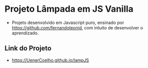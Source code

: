 # Projeto Lâmpada em JS Vanilla
 - Projeto desenvolvido em Javascript puro, ensinado por https://github.com/fernandoleonid, com intuito de desenvolver o aprendizado.

 ## Link do Projeto
  - https://UenerCoelho.github.io/lampJS